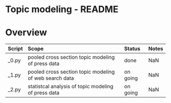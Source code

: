 Topic modeling - README
=======================


Overview
========

| Script | Scope                                                  | Status   | Notes |
|:-------|:-------------------------------------------------------|:---------|:------|
| _0.py  | pooled cross section topic modeling of press data      | done     | NaN   |
| _1.py  | pooled cross section topic modeling of web search data | on going | NaN   |
| _2.py  | statistcal analysis of topic modeling of press data    | on going | NaN   |




